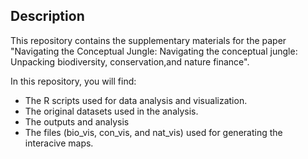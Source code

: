 ## Description
This repository contains the supplementary materials for the paper "Navigating the Conceptual Jungle: Navigating the conceptual jungle: Unpacking biodiversity, conservation,and nature finance".  

In this repository, you will find:
- The R scripts used for data analysis and visualization.
- The original datasets used in the analysis.
- The outputs and analysis 
- The files (bio_vis, con_vis, and nat_vis) used for generating the interacive maps.
